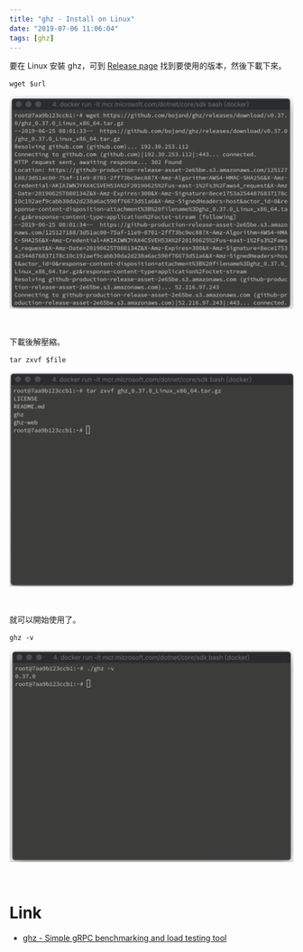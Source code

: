 ```yaml
---
title: "ghz - Install on Linux"
date: "2019-07-06 11:06:04"
tags: [ghz]
---
```



要在 Linux 安裝 ghz，可到 [Release page](https://github.com/bojand/ghz/releases) 找到要使用的版本，然後下載下來。  

<!-- More -->

    wget $url

![1.png](1.png)

</br>


下載後解壓縮。  

    tar zxvf $file

![2.png](2.png)

</br>


就可以開始使用了。  

    ghz -v

![3.png](3.png)

</br>


Link 
====
* [ghz - Simple gRPC benchmarking and load testing tool](https://ghz.sh/)
